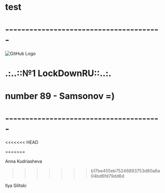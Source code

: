 # test
# ---------------------------------------
![GitHub Logo](http://www.crowndeliandcatering.com/wp-content/uploads/2014/12/Crown-Icon_transparency_02.png)
# .:..::№1 LockDownRU::..:.
# number 89 - Samsonov =)
# ---------------------------------------

<<<<<<< HEAD

=======
























Anna Kudriasheva
>>>>>>> b17be455eb75246893753d80a6a04bd6fd79dd6d

Ilya Silitski
